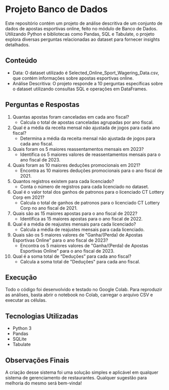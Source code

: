 # Projeto Banco de Dados
Este repositório contém um projeto de análise descritiva de um conjunto de dados de apostas esportivas online, feito no módulo de Banco de Dados. Utilizando Python e bibliotecas como Pandas, SQL e Tabulate, o projeto explora diversas perguntas relacionadas ao dataset para fornecer insights detalhados.

## Conteúdo
- Data: O dataset utilizado é Selected_Online_Sport_Wagering_Data.csv, que contém informações sobre apostas esportivas online.
- Análise Descritiva: O projeto responde a 10 perguntas específicas sobre o dataset utilizando consultas SQL e operações em DataFrames.

## Perguntas e Respostas
1. Quantas apostas foram canceladas em cada ano fiscal?
   - Calcula o total de apostas canceladas agrupadas por ano fiscal.
2. Qual é a média da receita mensal não ajustada de jogos para cada ano fiscal?
   - Determina a média da receita mensal não ajustada de jogos para cada ano fiscal.
3. Quais foram os 5 maiores reassentamentos mensais em 2023?
   - Identifica os 5 maiores valores de reassentamentos mensais para o ano fiscal de 2023.
4. Quais foram as 10 maiores deduções promocionais em 2021?
   - Encontra as 10 maiores deduções promocionais para o ano fiscal de 2021.
5. Quantos registros existem para cada licenciado?
   - Conta o número de registros para cada licenciado no dataset.
6. Qual é o valor total dos ganhos de patronos para o licenciado CT Lottery Corp em 2021?
   - Calcula o total de ganhos de patronos para o licenciado CT Lottery Corp no ano fiscal de 2021.
7. Quais são as 15 maiores apostas para o ano fiscal de 2022?
   - Identifica as 15 maiores apostas para o ano fiscal de 2022.
8. Qual é a média de reajustes mensais para cada licenciado?
   - Calcula a média de reajustes mensais para cada licenciado.
9. Quais são os 5 maiores valores de "Ganha/(Perda) de Apostas Esportivas Online" para o ano fiscal de 2023?
    - Encontra os 5 maiores valores de "Ganha/(Perda) de Apostas Esportivas Online" para o ano fiscal de 2023.
10. Qual é a soma total de “Deduções” para cada ano fiscal?
    - Calcula a soma total de "Deduções" para cada ano fiscal.

## Execução
Todo o código foi desenvolvido e testado no Google Colab. Para reproduzir as análises, basta abrir o notebook no Colab, carregar o arquivo CSV e executar as células.

## Tecnologias Utilizadas
- Python 3
- Pandas
- SQLite
- Tabulate

## Observações Finais
A criação desse sistema foi uma solução simples e aplicável em qualquer sistema de gerenciamento de restaurantes. Qualquer sugestão para melhoria do mesmo será bem-vinda!
